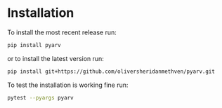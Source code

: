 # Installation

To install the most recent release run:
```bash
pip install pyarv
```
or to install the latest version run:
```bash
pip install git+https://github.com/oliversheridanmethven/pyarv.git
```

To test the installation is working fine run:
```bash
pytest --pyargs pyarv
```